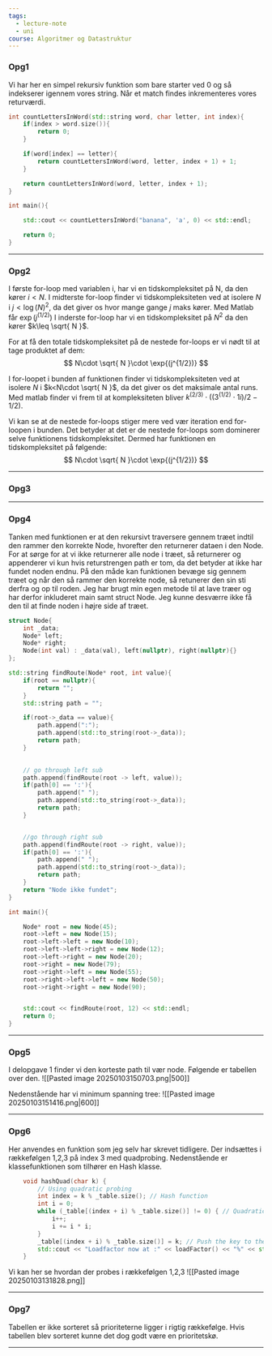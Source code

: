 ```yaml
---
tags:
  - lecture-note
  - uni
course: Algoritmer og Datastruktur
---
```

### Opg1
Vi har her en simpel rekursiv funktion som bare starter ved 0 og så indekserer igennem vores string. Når et match findes inkrementeres vores returværdi.
```cpp
int countLettersInWord(std::string word, char letter, int index){
    if(index > word.size()){
        return 0;
    }

    if(word[index] == letter){
        return countLettersInWord(word, letter, index + 1) + 1;
    }

    return countLettersInWord(word, letter, index + 1);
}

int main(){

    std::cout << countLettersInWord("banana", 'a', 0) << std::endl;

    return 0;
}
```

---
### Opg2
I første for-loop med variablen i, har vi en tidskompleksitet på N, da den kører $i<N$.
I midterste for-loop finder vi tidskompleksiteten ved at isolere $N$ i $j<\log(N)^2$, da det giver os hvor mange gange $j$ maks kører. Med Matlab får $\exp{(j^{(1/2)})}$ 
I inderste for-loop har vi en tidskompleksitet på $N^2$ da den kører $k\leq \sqrt{ N }$.

For at få den totale tidskompleksitet på de nestede for-loops er vi nødt til at tage produktet af dem:
$$
N\cdot \sqrt{ N }\cdot \exp{(j^{1/2})}
$$

I for-loopet i bunden af funktionen finder vi tidskompleksiteten ved at isolere $N$ i $k<N\cdot \sqrt{ N }$, da det giver os det maksimale antal runs. Med matlab finder vi frem til at kompleksiteten bliver $k^{(2/3)}\cdot((3^{(1/2)}\cdot1i)/2 - 1/2)$.

Vi kan se at de nestede for-loops stiger mere ved vær iteration end for-loopen i bunden. Det betyder at det er de nestede for-loops som dominerer selve funktionens tidskompleksitet. Dermed har funktionen en tidskompleksitet på følgende:
$$
N\cdot \sqrt{ N }\cdot \exp{(j^{1/2})}
$$


---
### Opg3


---
### Opg4
Tanken med funktionen er at den rekursivt traversere gennem træet indtil den rammer den korrekte Node, hvorefter den returnerer dataen i den Node. For at sørge for at vi ikke returnerer alle node i træet, så returnerer og appenderer vi kun hvis returstrengen path er tom, da det betyder at ikke har fundet noden endnu. På den måde kan funktionen bevæge sig gennem træet og når den så rammer den korrekte node, så retunerer den sin sti derfra og op til roden.
Jeg har brugt min egen metode til at lave træer og har derfor inkluderet main samt struct Node. Jeg kunne desværre ikke få den til at finde noden i højre side af træet.

```cpp
struct Node{
    int _data;
    Node* left;
    Node* right;
    Node(int val) : _data(val), left(nullptr), right(nullptr){}
};

std::string findRoute(Node* root, int value){
    if(root == nullptr){
        return "";
    }
    std::string path = "";

    if(root->_data == value){
        path.append(":");
        path.append(std::to_string(root->_data));
        return path;
    }

    
    // go through left sub
    path.append(findRoute(root -> left, value));
    if(path[0] == ':'){
        path.append(" ");
        path.append(std::to_string(root->_data));
        return path;
    }


    //go through right sub
    path.append(findRoute(root -> right, value));
    if(path[0] == ':'){
        path.append(" ");
        path.append(std::to_string(root->_data));
        return path;
    }
    return "Node ikke fundet";
}

int main(){

    Node* root = new Node(45);
    root->left = new Node(15);
    root->left->left = new Node(10);
    root->left->left->right = new Node(12);
    root->left->right = new Node(20);
    root->right = new Node(79);
    root->right->left = new Node(55);
    root->right->left->left = new Node(50);
    root->right->right = new Node(90);


    std::cout << findRoute(root, 12) << std::endl;
    return 0;
}
```


---
### Opg5

I delopgave 1 finder vi den korteste path til vær node. Følgende er tabellen over den.
![[Pasted image 20250103150703.png|500]]

Nedenstående har vi minimum spanning tree:
![[Pasted image 20250103151416.png|600]]

---
### Opg6
Her anvendes en funktion som jeg selv har skrevet tidligere. Der indsættes i rækkefølgen 1,2,3 på index 3 med quadprobing.
Nedenstående er klassefunktionen som tilhører en Hash klasse.
```cpp
    void hashQuad(char k) {
        // Using quadratic probing
        int index = k % _table.size(); // Hash function
        int i = 0;
        while (_table[(index + i) % _table.size()] != 0) { // Quadratic probing
            i++;
            i += i * i;
        }
        _table[(index + i) % _table.size()] = k; // Push the key to the table
        std::cout << "Loadfactor now at :" << loadFactor() << "%" << std::endl;
    }
```

Vi kan her se hvordan der probes i rækkefølgen 1,2,3
![[Pasted image 20250103131828.png]]

---
### Opg7

Tabellen er ikke sorteret så prioriteterne ligger i rigtig rækkefølge. Hvis tabellen blev sorteret kunne det dog godt være en prioritetskø. 

---